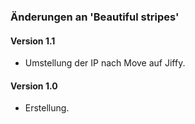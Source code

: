 ### Änderungen an 'Beautiful stripes'

#### Version 1.1

* Umstellung der IP nach Move auf Jiffy.

#### Version 1.0

* Erstellung.
